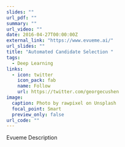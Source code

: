 ```yaml
---
slides: ""
url_pdf: ""
summary: ""
url_video: ""
date: 2016-04-27T00:00:00Z
external_link: "https://www.evueme.ai/"
url_slides: ""
title: "Automated Candidate Selection "
tags:
  - Deep Learning
links:
  - icon: twitter
    icon_pack: fab
    name: Follow
    url: https://twitter.com/georgecushen
image:
  caption: Photo by rawpixel on Unsplash
  focal_point: Smart
  preview_only: false
url_code: ""
---
```

Evueme Description
